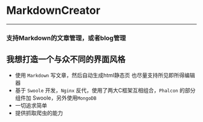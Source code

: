 # MarkdownCreator
***
### 支持Markdown的文章管理，或者blog管理
## 我想打造一个与众不同的界面风格

* 使用 `Markdown` 写文章，然后自动生成html静态页 也尽量支持所见即所得编辑器
* 基于 `Swoole` 开发，`Nginx` 反代，使用了两大C框架互相组合，`Phalcon` 的部分组件加 Swoole，另外使用`MongoDB`
* 一切追求简单
* 提供抓取爬虫的能力